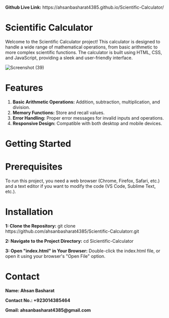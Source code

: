 <p> <b>Github Live Link:</b> https://ahsanbasharat4385.github.io/Scientific-Calculator/</p>

# Scientific Calculator
<p>Welcome to the Scientific Calculator project! This calculator is designed to handle a wide range of mathematical operations, from basic arithmetic to more complex scientific functions. The calculator is built using HTML, CSS, and JavaScript, providing a sleek and user-friendly interface.</p>

![Screenshot (39)](https://github.com/ahsanbasharat4385/Scientific-Calculator/assets/163886352/77a2c507-e9c7-4ff7-96d2-1ea9f0332d19)

# Features
<ol>
<li><b>Basic Arithmetic Operations:</b> Addition, subtraction, multiplication, and division.</li>
<li><b>Memory Functions:</b> Store and recall values.</li>
<li><b>Error Handling:</b> Proper error messages for invalid inputs and operations.</li>
<li><b>Responsive Design:</b> Compatible with both desktop and mobile devices.</li>
</ol>

# Getting Started
<h1>Prerequisites</h1>
<p>To run this project, you need a web browser (Chrome, Firefox, Safari, etc.) and a text editor if you want to modify the code (VS Code, Sublime Text, etc.).</p>
<h1>Installation</h1>
<p> <b>1: Clone the Repository:</b> git clone https://github.com/ahsanbasharat4385/Scientific-Calculatorr.git
</p>
<p><b>2: Navigate to the Project Directory:</b> cd Sicientific-Calculator</p>
<p><b>3: Open "index.html" in Your Browser:</b> Double-click the index.html file, or open it using your browser's "Open File" option.</p>

# Contact
<p> <b>Name: Ahsan Basharat</b></p>
<p><b>Contact No.: +923014385464</b></p>
<p><b>Gmail: ahsanbasharat4385@gmail.com</b></p>
  

